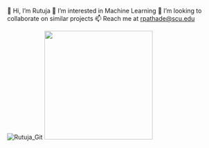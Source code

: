 👋 Hi, I’m Rutuja
👀 I’m interested in Machine Learning
💞️ I’m looking to collaborate on similar projects
📫 Reach me at rpathade@scu.edu


![Rutuja_Git](https://user-images.githubusercontent.com/114959142/198918136-31c4176b-2472-495b-aed0-c7a0ec499002.gif)
<img src="https://user-images.githubusercontent.com/114959142/198918136-31c4176b-2472-495b-aed0-c7a0ec499002.gif" width="250" height="250"/>
<!---
RPathade/RPathade is a ✨ special ✨ repository because its `README.md` (this file) appears on your GitHub profile.
You can click the Preview link to take a look at your changes.
--->
